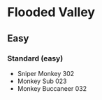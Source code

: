 # Flooded Valley
## Easy
### Standard (easy)
- Sniper Monkey 302
- Monkey Sub 023
- Monkey Buccaneer 032
